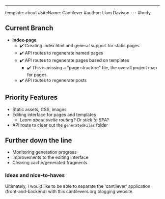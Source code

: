 ---
template: about
#siteName: Cantilever
#author: Liam Davison
--- #body
## Current Branch

- **index-page**
  - ✔️ Creating index.html and general support for static pages
  - ✔️ API routes to regenerate named pages
  - ✔️ API routes to regenerate pages based on templates
    - ✔️ This is missing a "page structure" file, the overall project map for pages.
  - ✔️ API routes to regenerate posts

## Priority Features

- Static assets, CSS, images
- Editing interface for pages and templates
  - _Learn about svelte routing? Or stick to SPA?_
- API route to clear out the `generatedFiles` folder

## Further down the line

- Monitoring generation progress
- Improvements to the editing interface
- Clearing cache/generated fragments

### Ideas and nice-to-haves

Ultimately, I would like to be able to separate the 'cantilever' application (front-and-backend) with this cantilevers.org blogging website.

